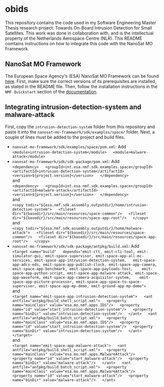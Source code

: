 # obids
This repository contains the code used in my Software Engineering Master Thesis research project: Towards On-Board Intrusion Detection for Small Satellites. This work was done in collaboration with, and is the intellectual property of the Netherlands Aerospace Centre (NLR). This README comtains instructions on how to integrate this code with the NanoSat MO Framework.

## NanoSat MO Framework
The European Space Agency's (ESA) NanoSat MO Framework can be found [here](https://github.com/esa/nanosat-mo-framework). First, make sure the correct versions of its prerequisites are installed, as stated in the README file. Then, follow the installation instructions in the `NMF Quickstart` section of the [documentation](https://nanosat-mo-framework.readthedocs.io/en/latest/quickstart.html).

## Integrating intrusion-detection-system and malware-attack
First, copy the `intrusion-detection-system` folder from this repository and paste it into the `nanosat-mo-framework/sdk/examples/space/` folder. Next, a couple of lines must be added to the project and build files.
* `nanosat-mo-framework/sdk/examples/space/pom.xml`: Add  
  `<module>intrusion-detection-system</module>  
   <module>malware-attack</module>`  
* `nanosat-mo-framework/sdk/sdk-package/pom.xml`: Add  
  `<dependency>  
      <groupId>int.esa.nmf.sdk.examples.space</groupId>  
      <artifactId>intrusion-detection-system</artifactId>  
      <version>${project.version}</version>  
   </dependency>`  
   and  
  `<dependency>  
      <groupId>int.esa.nmf.sdk.examples.space</groupId>  
      <artifactId>malware-attack</artifactId>  
      <version>${project.version}</version>  
    </dependency>`  
   and  
  `<copy todir="${esa.nmf.sdk.assembly.outputdir}/home/intrusion-detection-system">  
		  <fileset dir="${basedir}/src/main/resources/space-common"/>  
		  <fileset dir="${basedir}/src/main/resources/space-app-root"/>  
   </copy>`  
   and  
  `<copy todir="${esa.nmf.sdk.assembly.outputdir}/home/malware-attack">  
      <fileset dir="${basedir}/src/main/resources/space-common"/>  
      <fileset dir="${basedir}/src/main/resources/space-app-root"/>  
    </copy>`  
* `nanosat-mo-framework/sdk/sdk-package/antpkg/build.xml`: Add  
  `<target name="build"  
    depends="emit-ctt, emit-cli-tool, emit-simulator-gui, emit-space-supervisor, emit-space-app-all-mc-services, emit-space-app-intrusion-detection-system,  
     emit-space-app-adcs-eds, emit-space-app-publish-clock, emit-space-app-camera, emit-space-app-benchmark, emit-space-app-payloads-test,   
     emit-space-app-python-script, emit-space-app-malware-attack, emit-space-app-waveform, emit-space-app-camera-acquisitor-system,   
     emit-space-app-picture-processor, emit-space-app-space-to-space-supervisor, emit-space-app-mp-demo, emit-ground-app-mp-demo">`  
  and  
  `<target name="emit-space-app-intrusion-detection-system">  
    <ant antfile="antpkg/build_shell_script.xml">  
      <property name="mainClass" value="esa.mo.nmf.apps.IDS"/>  
      <property name="id" value="start_intrusion-detection-system"/>  
      <property name="binDir" value="intrusion-detection-system"/>  
    </ant>  
    <ant antfile="antpkg/build_batch_script.xml">  
      <property name="mainClass" value="esa.mo.nmf.apps.IDS"/>  
      <property name="id" value="start_intrusion-detection-system"/>  
      <property name="binDir" value="intrusion-detection-system"/>  
    </ant>  
   </target>`  
  and  
  `<target name="emit-space-app-malware-attack">  
    <ant antfile="antpkg/build_shell_script.xml">  
      <property name="mainClass" value="esa.mo.nmf.apps.MalwareAttack"/>  
      <property name="id" value="start_malware-attack"/>  
      <property name="binDir" value="malware-attack"/>  
    </ant>  
    <ant antfile="antpkg/build_batch_script.xml">  
      <property name="mainClass" value="esa.mo.nmf.apps.MalwareAttack"/>  
      <property name="id" value="start_malware-attack"/>  
      <property name="binDir" value="malware-attack"/>  
    </ant>`  

  
